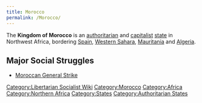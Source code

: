 ```yaml
---
title: Morocco
permalink: /Morocco/
---
```


The **Kingdom of Morocco** is an
[authoritarian](Authoritarianism.md "wikilink") and
[capitalist](Capitalism.md "wikilink") [state](List_of_States.md "wikilink")
in Northwest Africa, bordering [Spain](Spain.md "wikilink"), [Western
Sahara](Western_Sahara.md "wikilink"), [Mauritania](Mauritania.md "wikilink")
and [Algeria](Algeria.md "wikilink").

## Major Social Struggles

- [Moroccan General Strike](Moroccan_General_Strike_(1990).md "wikilink")

[Category:Libertarian Socialist
Wiki](Category:Libertarian_Socialist_Wiki.md "wikilink")
[Category:Morocco](Category:Morocco.md "wikilink")
[Category:Africa](Category:Africa.md "wikilink") [Category:Northern
Africa](Category:Northern_Africa.md "wikilink")
[Category:States](Category:States.md "wikilink") [Category:Authoritarian
States](Category:Authoritarian_States.md "wikilink")